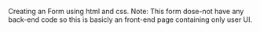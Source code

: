 Creating an Form using html and css.
Note: This form dose-not have any back-end code so this is basicly an front-end page containing only user UI.